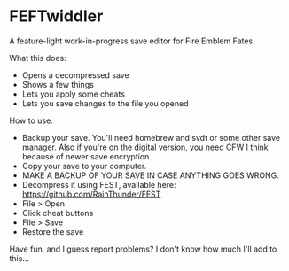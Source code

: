 # FEFTwiddler
A feature-light work-in-progress save editor for Fire Emblem Fates

What this does:
* Opens a decompressed save
* Shows a few things
* Lets you apply some cheats
* Lets you save changes to the file you opened

How to use:
* Backup your save. You'll need homebrew and svdt or some other save manager. Also if you're on the digital version, you need CFW I think because of newer save encryption.
* Copy your save to your computer.
* MAKE A BACKUP OF YOUR SAVE IN CASE ANYTHING GOES WRONG.
* Decompress it using FEST, available here: https://github.com/RainThunder/FEST
* File > Open
* Click cheat buttons
* File > Save
* Restore the save

Have fun, and I guess report problems? I don't know how much I'll add to this...
